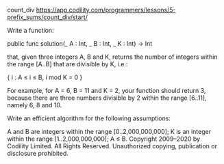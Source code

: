 count_div
https://app.codility.com/programmers/lessons/5-prefix_sums/count_div/start/

Write a function:

public func solution(_ A : Int, _ B : Int, _ K : Int) -> Int

that, given three integers A, B and K, returns the number of integers within the range [A..B] that are divisible by K, i.e.:

{ i : A ≤ i ≤ B, i mod K = 0 }

For example, for A = 6, B = 11 and K = 2, your function should return 3, because there are three numbers divisible by 2 within the range [6..11], namely 6, 8 and 10.

Write an efficient algorithm for the following assumptions:

A and B are integers within the range [0..2,000,000,000];
K is an integer within the range [1..2,000,000,000];
A ≤ B.
Copyright 2009–2020 by Codility Limited. All Rights Reserved. Unauthorized copying, publication or disclosure prohibited.
